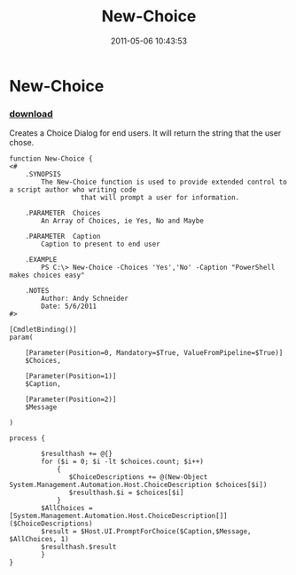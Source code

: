 ﻿---
pid:            2659
poster:         Andy Schneider
title:          New-Choice
date:           2011-05-06 10:43:53
format:         posh
parent:         0
parent:         0

---

# New-Choice

### [download](2659.ps1)

Creates a Choice Dialog for end users. It will return the string that the user chose. 

```posh
function New-Choice {
<#
	.SYNOPSIS
		The New-Choice function is used to provide extended control to a script author who writing code 
                  that will prompt a user for information.

	.PARAMETER  Choices
		An Array of Choices, ie Yes, No and Maybe

	.PARAMETER  Caption
		Caption to present to end user

	.EXAMPLE
		PS C:\> New-Choice -Choices 'Yes','No' -Caption "PowerShell makes choices easy"
		
	.NOTES
		Author: Andy Schneider
		Date: 5/6/2011
#>

[CmdletBinding()]
param(
		
	[Parameter(Position=0, Mandatory=$True, ValueFromPipeline=$True)]
	$Choices,
		
	[Parameter(Position=1)]
	$Caption,
    
	[Parameter(Position=2)]
	$Message    
	
)
	
process {
        
        $resulthash += @{}
        for ($i = 0; $i -lt $choices.count; $i++) 
            {
        	   $ChoiceDescriptions += @(New-Object System.Management.Automation.Host.ChoiceDescription $choices[$i])
               $resulthash.$i = $choices[$i]
            }
        $AllChoices = [System.Management.Automation.Host.ChoiceDescription[]]($ChoiceDescriptions)
        $result = $Host.UI.PromptForChoice($Caption,$Message, $AllChoices, 1)
        $resulthash.$result
        }         
}
```
